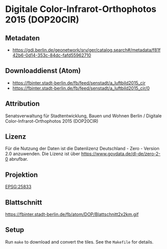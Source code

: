 Digitale Color-Infrarot-Orthophotos 2015 (DOP20CIR)
===================================================

## Metadaten

* https://gdi.berlin.de/geonetwork/srv/ger/catalog.search#/metadata/f81f42b6-0d14-353c-84dc-fafd55962710

## Downloaddienst (Atom)

* https://fbinter.stadt-berlin.de/fb/feed/senstadt/a_luftbild2015_cir
* https://fbinter.stadt-berlin.de/fb/feed/senstadt/a_luftbild2015_cir/0

## Attribution

Senatsverwaltung für Stadtentwicklung, Bauen und Wohnen Berlin / Digitale Color-Infrarot-Orthophotos 2015 (DOP20CIR)

## Lizenz

Für die Nutzung der Daten ist die Datenlizenz Deutschland - Zero - Version 2.0 anzuwenden.
Die Lizenz ist über https://www.govdata.de/dl-de/zero-2-0 abrufbar.

## Projektion

[EPSG:25833](http://spatialreference.org/ref/epsg/25833/)

## Blattschnitt

https://fbinter.stadt-berlin.de/fb/atom/DOP/Blattschnitt2x2km.gif

## Setup

Run `make` to download and convert the tiles. See the `Makefile` for details.
